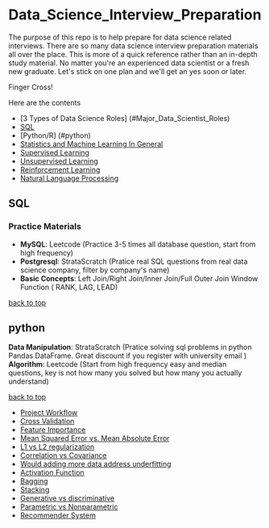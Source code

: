 # Data_Science_Interview_Preparation
The purpose of this repo is to help prepare for data science related interviews. 
There are so many data science interview preparation materials all over the place. This is more of a quick reference rather than an in-depth study material. No matter you're an experienced data scientist or a fresh new graduate. Let's stick on one plan and we'll get an yes soon or later. 

Finger Cross!

Here are the contents

* [3 Types of Data Science Roles] (#Major_Data_Scientist_Roles)
* [SQL](#sql)
* [Python/R] (#python)
* [Statistics and Machine Learning In General](#statistics-and-ml-in-general)
* [Supervised Learning](#supervised-learning)
* [Unsupervised Learning](#unsupervised-learning)
* [Reinforcement Learning](#reinforcement-learning)
* [Natural Language Processing](#natural-language-processing)


## SQL
### Practice Materials

* **MySQL**: Leetcode (Practice 3-5 times all database question, start from high frequency)
* **Postgresql**: StrataScratch (Pratice real SQL questions from real data science company, filter by company's name)
* **Basic Concepts**:
Left Join/Right Join/Inner Join/Full Outer Join
Window Function ( RANK, LAG, LEAD)

[back to top](#Data_Science_Interview_Preparation)

## python
**Data Manipulation**: StrataScratch (Pratice solving sql problems in python Pandas DataFrame. Great discount if you register with university email )
**Algorithm**: Leetcode (Start from high frequency easy and median questions, key is not how many you solved but how many you actually understand)

[back to top](#Data_Science_Interview_Preparation)

* [Project Workflow](#project-workflow)
* [Cross Validation](#cross-validation)
* [Feature Importance](#feature-importance)
* [Mean Squared Error vs. Mean Absolute Error](#mean-squared-error-vs.-mean-absolute-error)
* [L1 vs L2 regularization](#l1-vs-l2-regularization)
* [Correlation vs Covariance](#correlation-vs-covariance)
* [Would adding more data address underfitting](#would-adding-more-data-address-underfitting)
* [Activation Function](#activation-function)
* [Bagging](#bagging)
* [Stacking](#stacking)
* [Generative vs discriminative](#generative-vs-discriminative)
* [Parametric vs Nonparametric](#parametric-vs-nonparametric)
* [Recommender System](#recommender-system)
